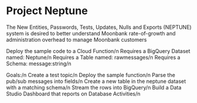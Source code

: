 # Project Neptune
The New Entities, Passwords, Tests, Updates, Nulls and Exports (NEPTUNE) system is desired to better understand Moonbank rate-of-growth and administration overhead to manage Moonbank customers

Deploy the sample code to a Cloud Function/n
Requires a BigQuery Dataset named: Neptune/n
Requires a Table named: rawmessages/n
Requires a Schema:  message:string/n

Goals:/n
Create a test topic/n
Deploy the sample function/n
Parse the pub/sub messages into fields/n
Create a new table in the neptune dataset with a matching schema/n
Stream the rows into BigQuery/n
Build a Data Studio Dashboard that reports on Database Activities/n


